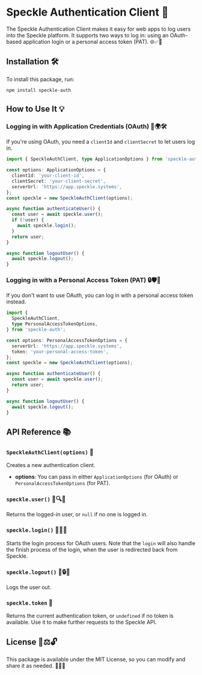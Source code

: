 # Speckle Authentication Client 🔐

The Speckle Authentication Client makes it easy for web apps to log users into the Speckle platform. It supports two ways to log in: using an OAuth-based application login or a personal access token (PAT). 🌐✅🔑

## Installation 🛠️

To install this package, run:

```sh
npm install speckle-auth
```

## How to Use It 💡

### Logging in with Application Credentials (OAuth) 🔑🌍🛠️

If you're using OAuth, you need a `clientId` and `clientSecret` to let users log in.

```ts
import { SpeckleAuthClient, type ApplicationOptions } from 'speckle-auth';

const options: ApplicationOptions = {
  clientId: 'your-client-id',
  clientSecret: 'your-client-secret',
  serverUrl: 'https://app.speckle.systems',
};
const speckle = new SpeckleAuthClient(options);

async function authenticateUser() {
  const user = await speckle.user();
  if (!user) {
    await speckle.login();
  }
  return user;
}

async function logoutUser() {
  await speckle.logout();
}
```

### Logging in with a Personal Access Token (PAT) 🔒🛡️🔑

If you don't want to use OAuth, you can log in with a personal access token instead.

```ts
import {
  SpeckleAuthClient,
  type PersonalAccessTokenOptions,
} from 'speckle-auth';

const options: PersonalAccessTokenOptions = {
  serverUrl: 'https://app.speckle.systems',
  token: 'your-personal-access-token',
};
const speckle = new SpeckleAuthClient(options);

async function authenticateUser() {
  const user = await speckle.user();
  return user;
}

async function logoutUser() {
  await speckle.logout();
}
```

## API Reference 📚

### `SpeckleAuthClient(options)` 📝

Creates a new authentication client.

- **options**: You can pass in either `ApplicationOptions` (for OAuth) or `PersonalAccessTokenOptions` (for PAT).

### `speckle.user()` 👤🔍💾

Returns the logged-in user, or `null` if no one is logged in.

### `speckle.login()` 🔑📲✅

Starts the login process for OAuth users. Note that the `login` will also handle the finish process of the login, when the user is redirected back from Speckle.

### `speckle.logout()` 🚪🔒👋

Logs the user out.

### `speckle.token` 🔑

Returns the current authentication token, or `undefined` if no token is available. Use it to make further requests to the Speckle API.

## License 📜⚖️🔓

This package is available under the MIT License, so you can modify and share it as needed. 🎉📢💡
